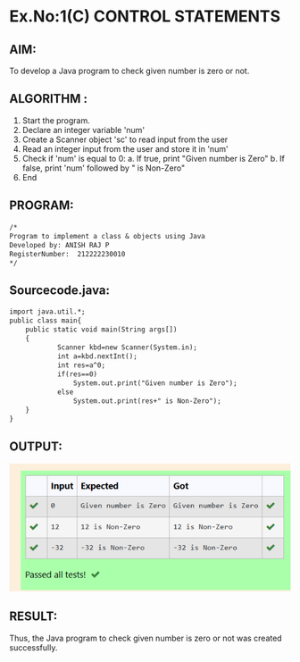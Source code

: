 # Ex.No:1(C) CONTROL STATEMENTS

## AIM:
To develop a Java program to check given number is zero or not.

## ALGORITHM :
1.	Start the program.
2.	Declare an integer variable 'num'
3.	Create a Scanner object 'sc' to read input from the user
4.	Read an integer input from the user and store it in 'num'
5.	Check if 'num' is equal to 0:
a.	If true, print "Given number is Zero"
b.	If false, print 'num' followed by " is Non-Zero"
6.	End

## PROGRAM:
 ```
/*
Program to implement a class & objects using Java
Developed by: ANISH RAJ P
RegisterNumber:  212222230010
*/
```

## Sourcecode.java:
```
import java.util.*;
public class main{
    public static void main(String args[])
    {
            Scanner kbd=new Scanner(System.in);
            int a=kbd.nextInt();
            int res=a^0;
            if(res==0)
                System.out.print("Given number is Zero");
            else
                System.out.print(res+" is Non-Zero");
    }
}
```
## OUTPUT:
![OUTPUT](3.png)


## RESULT:
Thus, the Java program to check given number is zero or not was created successfully.
